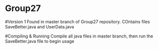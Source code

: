 # Group27
#Version 1 
Found in master branch of Group27 repository. COntains files SaveBetter.java and UserData.java

#Compiling & Running 
Compile all java files in master branch, then run the SaveBetter.java file to begin usage 
